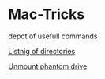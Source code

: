 # Mac-Tricks

depot of usefull commands


[Listnig of directories](https://github.com/upsaratus/Mac-Tricks/blob/master/listing_of%20_directories.md)

[Unmount phantom drive](https://github.com/upsaratus/Mac-Tricks/blob/master/unmount-phantom-drive.md)


